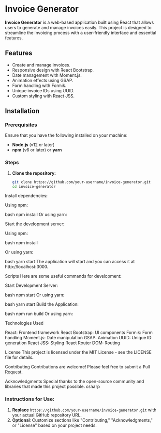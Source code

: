 # Invoice Generator

**Invoice Generator** is a web-based application built using React that allows users to generate and manage invoices easily. This project is designed to streamline the invoicing process with a user-friendly interface and essential features.

## Features

- Create and manage invoices.
- Responsive design with React Bootstrap.
- Date management with Moment.js.
- Animation effects using GSAP.
- Form handling with Formik.
- Unique invoice IDs using UUID.
- Custom styling with React JSS.

## Installation

### Prerequisites

Ensure that you have the following installed on your machine:

- **Node.js** (v12 or later)
- **npm** (v6 or later) or **yarn**

### Steps

1. **Clone the repository:**

   ```bash
   git clone https://github.com/your-username/invoice-generator.git
   cd invoice-generator

   
Install dependencies:

Using npm:

bash
npm install
Or using yarn:

Start the development server:

Using npm:

bash
npm install

Or using yarn:

bash
yarn start
The application will start and you can access it at http://localhost:3000.

Scripts
Here are some useful commands for development:

Start Development Server:

bash
npm start
Or using yarn:

bash
yarn start
Build the Application:

bash
npm run build
Or using yarn:


Technologies Used

React: Frontend framework
React Bootstrap: UI components
Formik: Form handling
Moment.js: Date manipulation
GSAP: Animation
UUID: Unique ID generation
React JSS: Styling
React Router DOM: Routing

License
This project is licensed under the MIT License - see the LICENSE file for details.

Contributing
Contributions are welcome! Please feel free to submit a Pull Request.

Acknowledgments
Special thanks to the open-source community and libraries that made this project possible.
csharp

### Instructions for Use:
1. **Replace** `https://github.com/your-username/invoice-generator.git` with your actual GitHub repository URL.
2. **Optional**: Customize sections like "Contributing," "Acknowledgments," or "License" based on your project needs.





